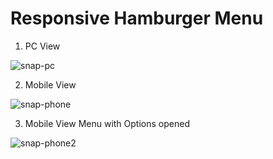 # Responsive Hamburger Menu

1. PC View

![snap-pc](https://github.com/thedevsafaf/frontend-practices-and-challenges/assets/85129653/1bb63158-8157-4ba1-8442-1ed9b7c7c2b0)

2. Mobile View
   
![snap-phone](https://github.com/thedevsafaf/frontend-practices-and-challenges/assets/85129653/370b0cdc-2a64-48dd-8200-7687778f3b17)

3. Mobile View Menu with Options opened
   
![snap-phone2](https://github.com/thedevsafaf/frontend-practices-and-challenges/assets/85129653/8f133ea1-278e-422f-b875-fa4cb6da6015)
